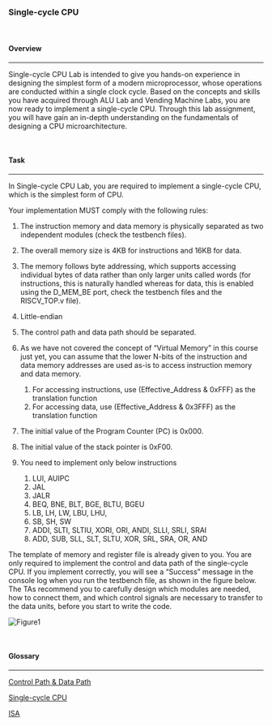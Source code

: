 ### **Single-cycle CPU**

<br>

#### **Overview**

---

Single-cycle CPU Lab is intended to give you hands-on experience in designing the simplest form of a modern microprocessor, whose operations are conducted within a single clock cycle. Based on the concepts and skills you have acquired through ALU Lab and Vending Machine Labs, you are now ready to implement a single-cycle CPU. Through this lab assignment, you will have gain an in-depth understanding on the fundamentals of designing a CPU microarchitecture.

<br>

#### **Task**

---

In Single-cycle CPU Lab, you are required to implement a single-cycle CPU, which is the simplest form of CPU.

Your implementation MUST comply with the following rules:

1. The instruction memory and data memory is physically separated as two independent modules (check the testbench files).

2. The overall memory size is 4KB for instructions and 16KB for data.

3. The memory follows byte addressing, which supports accessing individual bytes of data rather than only larger units called words (for instructions, this is naturally handled whereas for data, this is enabled using the D_MEM_BE port, check the testbench files and the RISCV_TOP.v file).

4. Little-endian

5. The control path and data path should be separated.

6. As we have not covered the concept of “Virtual Memory” in this course just yet, you can assume that the lower N-bits of the instruction and data memory addresses are used as-is to access instruction memory and data memory.

   1. For accessing instructions, use (Effective_Address & 0xFFF) as the translation function
   2. For accessing data, use (Effective_Address & 0x3FFF) as the translation function

7. The initial value of the Program Counter (PC) is 0x000.

8. The initial value of the stack pointer is 0xF00.

9. You need to implement only below instructions

   1. LUI, AUIPC
   2. JAL
   3. JALR
   4. BEQ, BNE, BLT, BGE, BLTU, BGEU
   5. LB, LH, LW, LBU, LHU,
   6. SB, SH, SW
   7. ADDI, SLTI, SLTIU, XORI, ORI, ANDI, SLLI, SRLI, SRAI
   8. ADD, SUB, SLL, SLT, SLTU, XOR, SRL, SRA, OR, AND

The template of memory and register file is already given to you. You are only required to implement the control and data path of the single-cycle CPU. If you implement correctly, you will see a “Success” message in the console log when you run the testbench file, as shown in the figure below. The TAs recommend you to carefully design which modules are needed, how to connect them, and which control signals are necessary to transfer to the data units, before you start to write the code.

![Figure1](https://heejinee3.github.io/assets/lab/Computer-Architecture/Figure1.PNG)

<br>

#### **Glossary**

---

[Control Path & Data Path](https://velog.io/@chunjakim/Control-Path-Data-Path)

[Single-cycle CPU](https://velog.io/@chunjakim/Single-cycle-CPU)

[ISA](https://velog.io/@chunjakim/ISA-Instruction-Set-Architecture)
